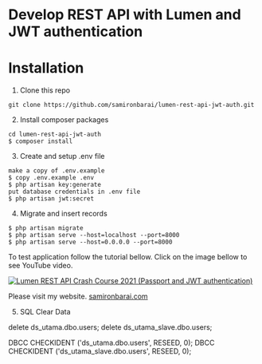 # Develop REST API with Lumen and JWT authentication

# Installation

1. Clone this repo

```
git clone https://github.com/samironbarai/lumen-rest-api-jwt-auth.git
```

2. Install composer packages

```
cd lumen-rest-api-jwt-auth
$ composer install
```

3. Create and setup .env file

```
make a copy of .env.example
$ copy .env.example .env
$ php artisan key:generate
put database credentials in .env file
$ php artisan jwt:secret
```

4. Migrate and insert records

```
$ php artisan migrate
$ php artisan serve --host=localhost --port=8000
$ php artisan serve --host=0.0.0.0 --port=8000
```

To test application follow the tutorial bellow.
Click on the image bellow to see YouTube video.

[![Lumen REST API Crash Course 2021 (Passport and JWT authentication)](https://img.youtube.com/vi/qG0djDRXV_g/0.jpg)](https://www.youtube.com/watch?v=qG0djDRXV_g)

Please visit my website.
[samironbarai.com](https://samironbarai.com/)

5. SQL Clear Data

delete ds_utama.dbo.users;
delete ds_utama_slave.dbo.users;

DBCC CHECKIDENT ('ds_utama.dbo.users', RESEED, 0);
DBCC CHECKIDENT ('ds_utama_slave.dbo.users', RESEED, 0);
